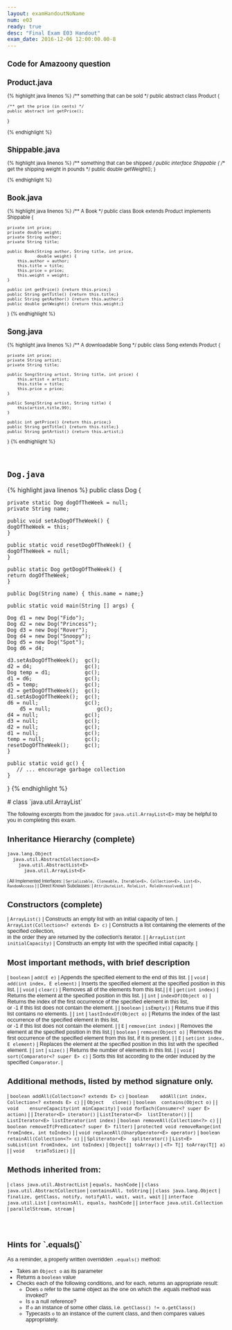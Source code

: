 ```yaml
---
layout: examHandoutNoName
num: e03
ready: true
desc: "Final Exam E03 Handout"
exam_date: 2016-12-06 12:00:00.00-8
---
```


<div style="font-size:80%;">

<h2>Code for Amazoony question</h2>

## Product.java
{% highlight java linenos %}
/** something that can be sold */
public abstract class Product {
    
    /** get the price (in cents) */
    public abstract int getPrice();
    
}

{% endhighlight %}

## Shippable.java

{% highlight java linenos %}
/** something that can be shipped */
public interface Shippable {
    /** get the shipping weight in pounds */
    public double getWeight();
}

{% endhighlight %}


## Book.java

{% highlight java linenos %}
/** A Book */
public class Book extends Product implements Shippable {

    private int price;
    private double weight;
    private String author;
    private String title;

    public Book(String author, String title, int price,
                double weight) {
        this.author = author;
        this.title = title;
        this.price = price;
        this.weight = weight;
    }

    public int getPrice() {return this.price;}
    public String getTitle() {return this.title;}
    public String getAuthor() {return this.author;}
    public double getWeight() {return this.weight;}
}
{% endhighlight %}

## Song.java

{% highlight java linenos %}
/** A downloadable Song */
public class Song extends Product {

    private int price;
    private String artist;
    private String title;

    public Song(String artist, String title, int price) {
        this.artist = artist;
        this.title = title;
        this.price = price;
    }

    public Song(String artist, String title) {
        this(artist,title,99);
    }

    public int getPrice() {return this.price;}
    public String getTitle() {return this.title;}
    public String getArtist() {return this.artist;}

}
{% endhighlight %}
</div>


<div class="page-break-before">&nbsp;
</div>


## `Dog.java`

{% highlight java linenos %}
public class Dog {

    private static Dog dogOfTheWeek = null;
    private String name;

    public void setAsDogOfTheWeek() {
	dogOfTheWeek = this;
    }

    public static void resetDogOfTheWeek() {
	dogOfTheWeek = null;
    }

    public static Dog getDogOfTheWeek() {
	return dogOfTheWeek;
    }

    public Dog(String name) { this.name = name;}

    public static void main(String [] args) {

	Dog d1 = new Dog("Fido");
	Dog d2 = new Dog("Princess");
	Dog d3 = new Dog("Rover");
	Dog d4 = new Dog("Snoopy");
	Dog d5 = new Dog("Spot");
	Dog d6 = d4;
	
	d3.setAsDogOfTheWeek();  gc();    
	d2 = d4;                 gc();                   
	Dog temp = d1;           gc();             
	d1 = d6;                 gc();                   
	d5 = temp;               gc();                 
	d2 = getDogOfTheWeek();  gc();    
	d1.setAsDogOfTheWeek();  gc();    
	d6 = null;               gc();
        d5 = null;               gc();			
	d4 = null;               gc();                 
	d3 = null;               gc();                 
	d2 = null;               gc();                 
	d1 = null;               gc();                 
	temp = null;             gc();
	resetDogOfTheWeek();     gc();
    }                              

    public static void gc() {
       // ... encourage garbage collection
    }
}
{% endhighlight %}


<div class="page-break-before" markdown="1">
# class `java.util.ArrayList<E>`
</div>



<div style="font-size:90%; font-family: Arial Narrow, sans-serif;">

The following excerpts from the javadoc for `java.util.ArrayList<E>` may be
helpful to you in completing this exam.


## Inheritance Hierarchy (complete)

```
java.lang.Object
  java.util.AbstractCollection<E>
    java.util.AbstractList<E>
      java.util.ArrayList<E>
```

<div markdown="1"
     style="font-size: 80%; font-family: Arial Narrow, sans-serif;"
     class="hanging-indent-table">

| All Implemented Interfaces: | `Serializable, Cloneable, Iterable<E>, Collection<E>, List<E>, RandomAccess` |
| Direct Known Subclasses: | `AttributeList, RoleList, RoleUnresolvedList` |

</div>

## Constructors (complete)

<div markdown="1" class="hanging-indent-table">

| `ArrayList()` | Constructs an empty list with an initial capacity of ten.
| `ArrayList(Collection<? extends E> c)` | Constructs a list containing the elements of the specified collection,<br>in the order they are returned by the collection's iterator. |
| `ArrayList(int initialCapacity)` | Constructs an empty list with the specified initial capacity. |

</div>

## Most important methods, with brief description

<div markdown="1" class="hanging-indent-table">

| `boolean` | `add(E e)` | Appends the specified element to the end of this list. |
| `void` | `add(int index, E element)` | Inserts the specified element at the specified position in this list. |
| `void` | `clear()` | Removes all of the elements from this list.|
| `E` | `get(int index)` | Returns the element at the specified position in this list. |
| `int` | `indexOf(Object o)` | Returns the index of the first occurrence of the specified element in this list, <br>or -1 if this list does not contain the element. |
| `boolean` | `isEmpty()` | Returns true if this list contains no elements. |
| `int`	|  `lastIndexOf(Object o)` | Returns the index of the last occurrence of the specified element in this list,<br>or -1 if this list does not contain the element. |
| `E` | `remove(int index)` | Removes the element at the specified position in this list.|
| `boolean` | `remove(Object o)` | Removes the first occurrence of the specified element from this list, if it is present. |
| `E` | `set(int index, E element)` | Replaces the element at the specified position in this list with the specified element. |
| `int` | `size()` | Returns the number of elements in this list. |
| `void` | `sort(Comparator<? super E> c)` | Sorts this list according to the order induced by the specified `Comparator`. |

</div>

## Additional methods, listed by method signature only.

<div markdown="1" class="hanging-indent-table">

| `boolean addAll(Collection<? extends E> c)` | `boolean	addAll(int index, Collection<? extends E> c)` |
| `Object   clone()` |  `boolean  contains(Object o)` |
| `void	   ensureCapacity(int minCapacity)` | `void forEach(Consumer<? super E> action)` |
| `Iterator<E> iterator()` | `ListIterator<E>  listIterator()` |
| `ListIterator<E> listIterator(int index)` | `boolean removeAll(Collection<?> c)` |
| `boolean removeIf(Predicate<? super E> filter)` | `protected void removeRange(int fromIndex, int toIndex)` |
| `void replaceAll(UnaryOperator<E> operator)` | `boolean retainAll(Collection<?> c)` |
| `Spliterator<E>  spliterator()` | `List<E> subList(int fromIndex, int toIndex)`
| `Object[] toArray()` | `<T> T[] toArray(T[] a)` |
| `void    trimToSize()` | |

</div>

## Methods inherited from:

<div markdown="1" class="hanging-indent-table">

| `class java.util.AbstractList` | `equals, hashCode` |
| `class java.util.AbstractCollection` | `containsAll, toString` |
| `class java.lang.Object` | `finalize, getClass, notify, notifyAll, wait, wait, wait` |
| `interface java.util.List` |  `containsAll, equals, hashCode` |
| `interface java.util.Collection` |  `parallelStream, stream` |

</div>

<div style="margin-top: 2em; margin-bottom: 2em;">
&nbsp;
</div>


<h2 class="page-break-before">Hints for `.equals()`</h2>


As a reminder, a properly written overridden `.equals()` method:

* Takes an `Object o` as its parameter
* Returns a `boolean` value
* Checks each of the following conditions, and for each, returns an appropriate result:
   * Does `o` refer to the same object as the one on which the .equals method was invoked? 
   * Is `o` a null reference?
   * If `o` an instance of some other class, i.e. `getClass() != o.getClass()`
   * Typecasts `o` to an instance of the current class, and then compares values appropriately.





